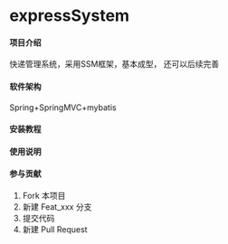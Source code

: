 # expressSystem

#### 项目介绍
快递管理系统，采用SSM框架，基本成型， 还可以后续完善

#### 软件架构
Spring+SpringMVC+mybatis


#### 安装教程


#### 使用说明


#### 参与贡献

1. Fork 本项目
2. 新建 Feat_xxx 分支
3. 提交代码
4. 新建 Pull Request
